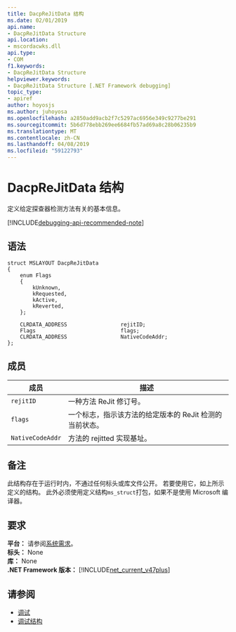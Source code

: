 ```yaml
---
title: DacpReJitData 结构
ms.date: 02/01/2019
api.name:
- DacpReJitData Structure
api.location:
- mscordacwks.dll
api.type:
- COM
f1.keywords:
- DacpReJitData Structure
helpviewer.keywords:
- DacpReJitData Structure [.NET Framework debugging]
topic_type:
- apiref
author: hoyosjs
ms.author: juhoyosa
ms.openlocfilehash: a2850add9acb2f7c5297ac6956e349c9277be291
ms.sourcegitcommit: 5b6d778ebb269ee6684fb57ad69a8c28b06235b9
ms.translationtype: MT
ms.contentlocale: zh-CN
ms.lasthandoff: 04/08/2019
ms.locfileid: "59122793"
---
```

# <a name="dacprejitdata-structure"></a>DacpReJitData 结构

定义给定探查器检测方法有关的基本信息。

[!INCLUDE[debugging-api-recommended-note](../../../../includes/debugging-api-recommended-note.md)]

## <a name="syntax"></a>语法

```
struct MSLAYOUT DacpReJitData
{
    enum Flags
    {
        kUnknown,
        kRequested,
        kActive,
        kReverted,
    };

    CLRDATA_ADDRESS                 rejitID;
    Flags                           flags;
    CLRDATA_ADDRESS                 NativeCodeAddr;
};
```

## <a name="members"></a>成员

| 成员           | 描述                                                                                      |
| ---------------- | ------------------------------------------------------------------------------------------------ |
| `rejitID`        | 一种方法 ReJit 修订号。                                                          |
| `flags`          | 一个标志，指示该方法的给定版本的 ReJit 检测的当前状态。 |
| `NativeCodeAddr` | 方法的 rejitted 实现基址。                                         |

## <a name="remarks"></a>备注

此结构存在于运行时内，不通过任何标头或库文件公开。 若要使用它，如上所示定义的结构。 此外必须使用定义结构`ms_struct`打包，如果不是使用 Microsoft 编译器。

## <a name="requirements"></a>要求
**平台：** 请参阅[系统需求](../../../../docs/framework/get-started/system-requirements.md)。  
**标头：** None  
**库：** None  
**.NET Framework 版本：** [!INCLUDE[net_current_v47plus](../../../../includes/net-current-v47plus.md)]  

## <a name="see-also"></a>请参阅

- [调试](../../../../docs/framework/unmanaged-api/debugging/index.md)
- [调试结构](../../../../docs/framework/unmanaged-api/debugging/debugging-structures.md)
